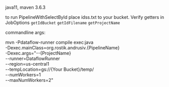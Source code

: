 java11, maven 3.6.3

to run PipelineWithSelectById place idss.txt to your bucket. Verify getters in JobOptions  `getIdBucket` `getIdFilename` `getProjectName`

commandline args:

mvn -Pdataflow-runner compile exec:java \
-Dexec.mainClass=org.rostik.andrusiv.{PipelineName} \
-Dexec.args="--{ProjectName} \
--runner=DataflowRunner \
--region=us-central1 \
--tempLocation=gs://{Your Bucket}/temp/ \
--numWorkers=1 \
--maxNumWorkers=2" 